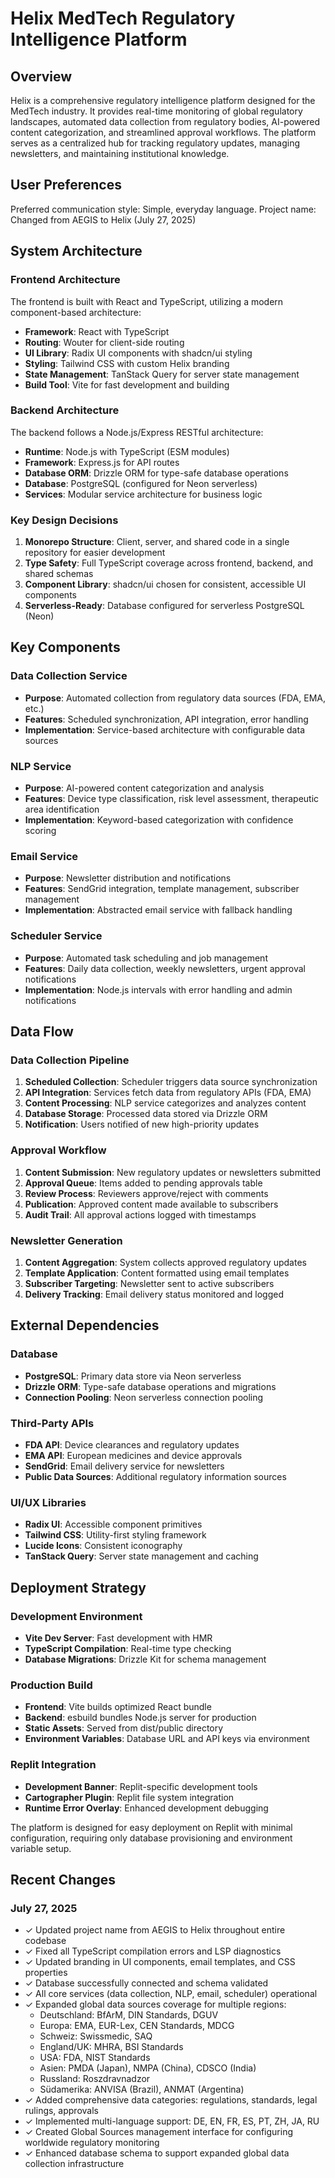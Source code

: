 # Helix MedTech Regulatory Intelligence Platform

## Overview

Helix is a comprehensive regulatory intelligence platform designed for the MedTech industry. It provides real-time monitoring of global regulatory landscapes, automated data collection from regulatory bodies, AI-powered content categorization, and streamlined approval workflows. The platform serves as a centralized hub for tracking regulatory updates, managing newsletters, and maintaining institutional knowledge.

## User Preferences

Preferred communication style: Simple, everyday language.
Project name: Changed from AEGIS to Helix (July 27, 2025)

## System Architecture

### Frontend Architecture
The frontend is built with React and TypeScript, utilizing a modern component-based architecture:
- **Framework**: React with TypeScript
- **Routing**: Wouter for client-side routing
- **UI Library**: Radix UI components with shadcn/ui styling
- **Styling**: Tailwind CSS with custom Helix branding
- **State Management**: TanStack Query for server state management
- **Build Tool**: Vite for fast development and building

### Backend Architecture
The backend follows a Node.js/Express RESTful architecture:
- **Runtime**: Node.js with TypeScript (ESM modules)
- **Framework**: Express.js for API routes
- **Database ORM**: Drizzle ORM for type-safe database operations
- **Database**: PostgreSQL (configured for Neon serverless)
- **Services**: Modular service architecture for business logic

### Key Design Decisions
1. **Monorepo Structure**: Client, server, and shared code in a single repository for easier development
2. **Type Safety**: Full TypeScript coverage across frontend, backend, and shared schemas
3. **Component Library**: shadcn/ui chosen for consistent, accessible UI components
4. **Serverless-Ready**: Database configured for serverless PostgreSQL (Neon)

## Key Components

### Data Collection Service
- **Purpose**: Automated collection from regulatory data sources (FDA, EMA, etc.)
- **Features**: Scheduled synchronization, API integration, error handling
- **Implementation**: Service-based architecture with configurable data sources

### NLP Service  
- **Purpose**: AI-powered content categorization and analysis
- **Features**: Device type classification, risk level assessment, therapeutic area identification
- **Implementation**: Keyword-based categorization with confidence scoring

### Email Service
- **Purpose**: Newsletter distribution and notifications
- **Features**: SendGrid integration, template management, subscriber management
- **Implementation**: Abstracted email service with fallback handling

### Scheduler Service
- **Purpose**: Automated task scheduling and job management
- **Features**: Daily data collection, weekly newsletters, urgent approval notifications
- **Implementation**: Node.js intervals with error handling and admin notifications

## Data Flow

### Data Collection Pipeline
1. **Scheduled Collection**: Scheduler triggers data source synchronization
2. **API Integration**: Services fetch data from regulatory APIs (FDA, EMA)  
3. **Content Processing**: NLP service categorizes and analyzes content
4. **Database Storage**: Processed data stored via Drizzle ORM
5. **Notification**: Users notified of new high-priority updates

### Approval Workflow
1. **Content Submission**: New regulatory updates or newsletters submitted
2. **Approval Queue**: Items added to pending approvals table
3. **Review Process**: Reviewers approve/reject with comments
4. **Publication**: Approved content made available to subscribers
5. **Audit Trail**: All approval actions logged with timestamps

### Newsletter Generation
1. **Content Aggregation**: System collects approved regulatory updates
2. **Template Application**: Content formatted using email templates
3. **Subscriber Targeting**: Newsletter sent to active subscribers
4. **Delivery Tracking**: Email delivery status monitored and logged

## External Dependencies

### Database
- **PostgreSQL**: Primary data store via Neon serverless
- **Drizzle ORM**: Type-safe database operations and migrations
- **Connection Pooling**: Neon serverless connection pooling

### Third-Party APIs
- **FDA API**: Device clearances and regulatory updates
- **EMA API**: European medicines and device approvals  
- **SendGrid**: Email delivery service for newsletters
- **Public Data Sources**: Additional regulatory information sources

### UI/UX Libraries
- **Radix UI**: Accessible component primitives
- **Tailwind CSS**: Utility-first styling framework
- **Lucide Icons**: Consistent iconography
- **TanStack Query**: Server state management and caching

## Deployment Strategy

### Development Environment
- **Vite Dev Server**: Fast development with HMR
- **TypeScript Compilation**: Real-time type checking
- **Database Migrations**: Drizzle Kit for schema management

### Production Build
- **Frontend**: Vite builds optimized React bundle
- **Backend**: esbuild bundles Node.js server for production  
- **Static Assets**: Served from dist/public directory
- **Environment Variables**: Database URL and API keys via environment

### Replit Integration
- **Development Banner**: Replit-specific development tools
- **Cartographer Plugin**: Replit file system integration
- **Runtime Error Overlay**: Enhanced development debugging

The platform is designed for easy deployment on Replit with minimal configuration, requiring only database provisioning and environment variable setup.

## Recent Changes

### July 27, 2025
- ✓ Updated project name from AEGIS to Helix throughout entire codebase
- ✓ Fixed all TypeScript compilation errors and LSP diagnostics  
- ✓ Updated branding in UI components, email templates, and CSS properties
- ✓ Database successfully connected and schema validated
- ✓ All core services (data collection, NLP, email, scheduler) operational
- ✓ Expanded global data sources coverage for multiple regions:
  * Deutschland: BfArM, DIN Standards, DGUV
  * Europa: EMA, EUR-Lex, CEN Standards, MDCG
  * Schweiz: Swissmedic, SAQ
  * England/UK: MHRA, BSI Standards
  * USA: FDA, NIST Standards
  * Asien: PMDA (Japan), NMPA (China), CDSCO (India)
  * Russland: Roszdravnadzor
  * Südamerika: ANVISA (Brazil), ANMAT (Argentina)
- ✓ Added comprehensive data categories: regulations, standards, legal rulings, approvals
- ✓ Implemented multi-language support: DE, EN, FR, ES, PT, ZH, JA, RU
- ✓ Created Global Sources management interface for configuring worldwide regulatory monitoring
- ✓ Enhanced database schema to support expanded global data collection infrastructure